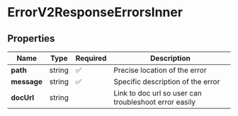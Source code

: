 # ErrorV2ResponseErrorsInner



## Properties

Name | Type | Required | Description
------------ | ------------- | ------------- | -------------
**path** | string | ✅ | Precise location of the error
**message** | string | ✅ | Specific description of the error
**docUrl** | string |  | Link to doc url so user can troubleshoot error easily


